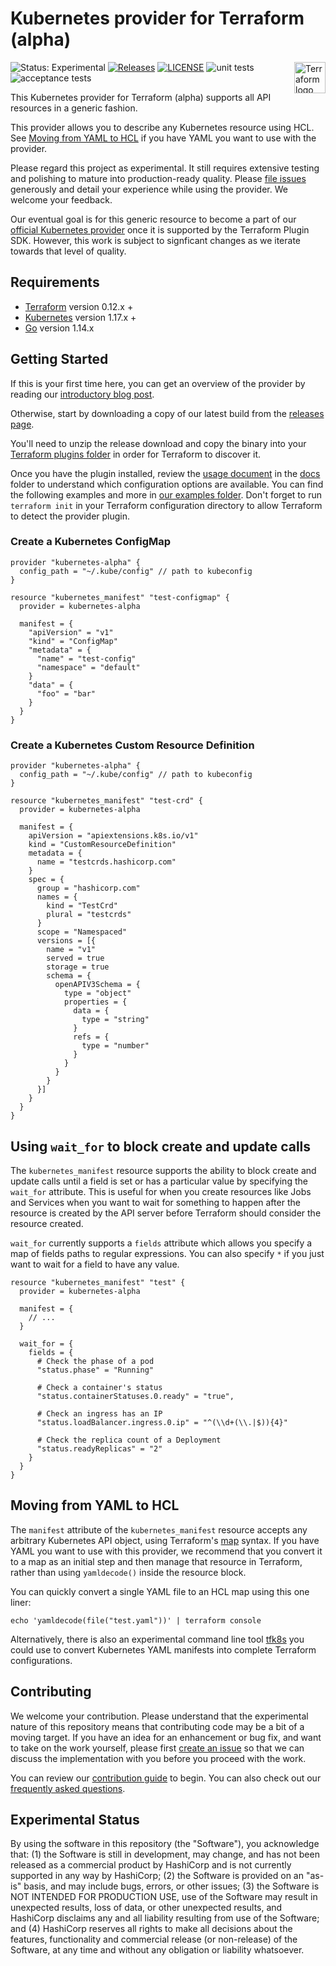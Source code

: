 # Kubernetes provider for Terraform (alpha) 
<a href="https://terraform.io">
    <img src="https://cdn.rawgit.com/hashicorp/terraform-website/master/content/source/assets/images/logo-hashicorp.svg" alt="Terraform logo" align="right" height="50" />
</a>


![Status: Experimental](https://img.shields.io/badge/status-experimental-EAAA32) [![Releases](https://img.shields.io/github/release/hashicorp/terraform-provider-kubernetes-alpha.svg)](https://github.com/hashicorp/terraform-provider-kubernetes-alpha/releases)
[![LICENSE](https://img.shields.io/github/license/hashicorp/terraform-provider-kubernetes-alpha.svg)](https://github.com/hashicorp/terraform-provider-kubernetes-alpha/blob/master/LICENSE)
![unit tests](https://github.com/hashicorp/terraform-provider-kubernetes-alpha/workflows/unit%20tests/badge.svg)
![acceptance tests](https://github.com/hashicorp/terraform-provider-kubernetes-alpha/workflows/acceptance%20tests/badge.svg)

This Kubernetes provider for Terraform (alpha) supports all API resources in a generic fashion.

This provider allows you to describe any Kubernetes resource using HCL. See [Moving from YAML to HCL](#moving-from-yaml-to-hcl) if you have YAML you want to use with the provider.

Please regard this project as experimental. It still requires extensive testing and polishing to mature into production-ready quality. Please [file issues](https://github.com/hashicorp/terraform-provider-kubernetes-alpha/issues/new/choose) generously and detail your experience while using the provider. We welcome your feedback.

Our eventual goal is for this generic resource to become a part of our [official Kubernetes provider](https://github.com/hashicorp/terraform-provider-kubernetes) once it is supported by the Terraform Plugin SDK. However, this work is subject to signficant changes as we iterate towards that level of quality.

## Requirements

* [Terraform](https://www.terraform.io/downloads.html) version 0.12.x +
* [Kubernetes](https://kubernetes.io/docs/reference) version 1.17.x +
* [Go](https://golang.org/doc/install) version 1.14.x

## Getting Started

If this is your first time here, you can get an overview of the provider by reading our [introductory blog post](https://www.hashicorp.com/blog/deploy-any-resource-with-the-new-kubernetes-provider-for-hashicorp-terraform/).

Otherwise, start by downloading a copy of our latest build from the [releases page](https://github.com/hashicorp/terraform-provider-kubernetes-alpha/releases).

You'll need to unzip the release download and copy the binary into your [Terraform plugins folder](https://www.terraform.io/docs/plugins/basics.html#installing-plugins) in order for Terraform to discover it.

Once you have the plugin installed, review the [usage document](docs/usage.md) in the [docs](docs/) folder to understand which configuration options are available. You can find the following examples and more in [our examples folder](examples/). Don't forget to run `terraform init` in your Terraform configuration directory to allow Terraform to detect the provider plugin.

### Create a Kubernetes ConfigMap
```hcl
provider "kubernetes-alpha" {
  config_path = "~/.kube/config" // path to kubeconfig
}

resource "kubernetes_manifest" "test-configmap" {
  provider = kubernetes-alpha

  manifest = {
    "apiVersion" = "v1"
    "kind" = "ConfigMap"
    "metadata" = {
      "name" = "test-config"
      "namespace" = "default"
    }
    "data" = {
      "foo" = "bar"
    }
  }
}
```

### Create a Kubernetes Custom Resource Definition

```hcl
provider "kubernetes-alpha" {
  config_path = "~/.kube/config" // path to kubeconfig
}

resource "kubernetes_manifest" "test-crd" {
  provider = kubernetes-alpha

  manifest = {
    apiVersion = "apiextensions.k8s.io/v1"
    kind = "CustomResourceDefinition"
    metadata = {
      name = "testcrds.hashicorp.com"
    }
    spec = {
      group = "hashicorp.com"
      names = {
        kind = "TestCrd"
        plural = "testcrds"
      }
      scope = "Namespaced"
      versions = [{
        name = "v1"
        served = true
        storage = true
        schema = {
          openAPIV3Schema = {
            type = "object"
            properties = {
              data = {
                type = "string"
              }
              refs = {
                type = "number"
              }
            }
          }
        }
      }]
    }
  }
}
```

## Using `wait_for` to block create and update calls

The `kubernetes_manifest` resource supports the ability to block create and update calls until a field is set or has a particular value by specifying the `wait_for` attribute. This is useful for when you create resources like Jobs and Services when you want to wait for something to happen after the resource is created by the API server before Terraform should consider the resource created.

`wait_for` currently supports a `fields` attribute which allows you specify a map of fields paths to regular expressions. You can also specify `*` if you just want to wait for a field to have any value.

```hcl
resource "kubernetes_manifest" "test" {
  provider = kubernetes-alpha

  manifest = {
    // ...
  }

  wait_for = {
    fields = {
      # Check the phase of a pod
      "status.phase" = "Running"

      # Check a container's status
      "status.containerStatuses.0.ready" = "true",

      # Check an ingress has an IP
      "status.loadBalancer.ingress.0.ip" = "^(\\d+(\\.|$)){4}"

      # Check the replica count of a Deployment
      "status.readyReplicas" = "2"
    }
  }
}

```

## Moving from YAML to HCL

The `manifest` attribute of the `kubernetes_manifest` resource accepts any arbitrary Kubernetes API object, using Terraform's [map](https://www.terraform.io/docs/configuration/expressions.html#map) syntax. If you have YAML you want to use with this provider, we recommend that you convert it to a map as an initial step and then manage that resource in Terraform, rather than using `yamldecode()` inside the resource block. 

You can quickly convert a single YAML file to an HCL map using this one liner:

```
echo 'yamldecode(file("test.yaml"))' | terraform console
```

Alternatively, there is also an experimental command line tool [tfk8s](https://github.com/jrhouston/tfk8s) you could use to convert Kubernetes YAML manifests into complete Terraform configurations.

## Contributing

We welcome your contribution. Please understand that the experimental nature of this repository means that contributing code may be a bit of a moving target. If you have an idea for an enhancement or bug fix, and want to take on the work yourself, please first [create an issue](https://github.com/hashicorp/terraform-provider-kubernetes-alpha/issues/new/choose) so that we can discuss the implementation with you before you proceed with the work.

You can review our [contribution guide](_about/CONTRIBUTING.md) to begin. You can also check out our [frequently asked questions](_about/FAQ.md).

## Experimental Status

By using the software in this repository (the "Software"), you acknowledge that: (1) the Software is still in development, may change, and has not been released as a commercial product by HashiCorp and is not currently supported in any way by HashiCorp; (2) the Software is provided on an "as-is" basis, and may include bugs, errors, or other issues;  (3) the Software is NOT INTENDED FOR PRODUCTION USE, use of the Software may result in unexpected results, loss of data, or other unexpected results, and HashiCorp disclaims any and all liability resulting from use of the Software; and (4) HashiCorp reserves all rights to make all decisions about the features, functionality and commercial release (or non-release) of the Software, at any time and without any obligation or liability whatsoever.
